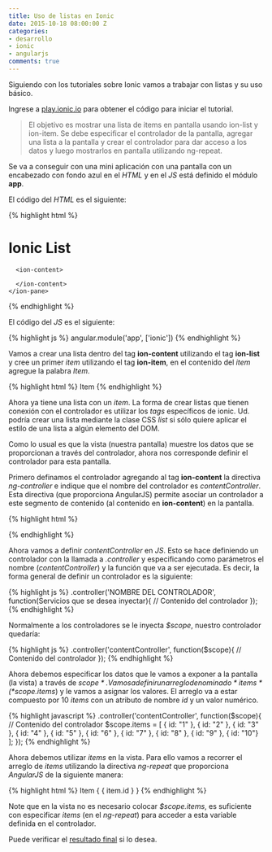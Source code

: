 ```yaml
---
title: Uso de listas en Ionic
date: 2015-10-18 08:00:00 Z
categories:
- desarrollo
- ionic
- angularjs
comments: true
---
```


Siguiendo con los tutoriales sobre Ionic vamos a trabajar con listas y su uso básico.

Ingrese a [play.ionic.io][1] para obtener el código para iniciar el tutorial.

> El objetivo es mostrar una lista de items en pantalla usando ion-list y ion-item. Se debe especificar el controlador de la pantalla, agregar una lista a la pantalla y crear el controlador para dar acceso a los datos y luego mostrarlos en pantalla utilizando ng-repeat.

Se va a conseguir con una mini aplicación con una pantalla con un encabezado con fondo azul en el *HTML* y en el *JS* está definido el módulo __app__.

El código del *HTML* es el siguiente:

{% highlight html  %}
<!DOCTYPE html>
<html>
  <head>
    <meta charset="utf-8">
    <meta 
      name="viewport" 
      content="initial-scale=1, maximum-scale=1, user-scalable=no, 
        width=device-width">
    <link 
      href="https://code.ionicframework.com/1.0.0/css/ionic.min.css" 
      rel="stylesheet">
    <script 
      src="https://code.ionicframework.com/1.0.0/js/ionic.bundle.js">
    </script>
  </head>
  <body ng-app="app">
    <ion-pane>
      <ion-header-bar class="bar-positive">
        <div class="buttons">
          <h1 class="title">Ionic List</h1>
        </div>
      </ion-header-bar>
    
      <ion-content>
        
      </ion-content>
    </ion-pane>
  </body>
</html>
{% endhighlight %}

El código del *JS* es el siguiente:

{% highlight js  %}
angular.module('app', ['ionic'])
{% endhighlight %}

Vamos a crear una lista dentro del tag __ion-content__ utilizando el tag __ion-list__ y cree un primer *item* utilizando el tag __ion-item__, en el contenido del *item* agregue la palabra *Item*.

{% highlight html  %}
<ion-content>
  <ion-list>
    <ion-item>
      Item
    </ion-item>
  </ion-list>
</ion-content>
{% endhighlight %}

Ahora ya tiene una lista con un *item*. La forma de crear listas que tienen conexión con el controlador es utilizar los *tags* específicos de ionic. Ud. podría crear una lista mediante la clase CSS *list* si sólo quiere aplicar el estilo de una lista a algún elemento del DOM.

Como lo usual es que la vista (nuestra pantalla) muestre los datos que se proporcionan a través del controlador, ahora nos corresponde definir el controlador para esta pantalla.

Primero definamos el controlador agregando al tag __ion-content__ la directiva *ng-controller* e indique que el nombre del controlador es *contentController*. Esta directiva (que proporciona AngularJS) permite asociar un controlador a este segmento de contenido (al contenido en __ion-content__) en la pantalla.

{% highlight html  %}
<ion-content ng-controller="contentController">

</ion-content>
{% endhighlight %}

Ahora vamos a definir *contentController* en *JS*. Esto se hace definiendo un controlador con la llamada a *.controller* y especificando como parámetros el nombre (*contentController*) y la función que va a ser ejecutada. Es decir, la forma general de definir un controlador es la siguiente:

{% highlight js %}
.controller('NOMBRE DEL CONTROLADOR', function(Servicios que se desea inyectar){
  // Contenido del controlador
});
{% endhighlight %}

Normalmente a los controladores se le inyecta *$scope*, nuestro controlador quedaría:

{% highlight js  %}
.controller('contentController', function($scope){
  // Contenido del controlador
});
{% endhighlight %}

Ahora debemos especificar los datos que le vamos a exponer a la pantalla (la vista) a través de *$scope*. Vamos a definir un arreglo denominado *items* (*$scope.items*) y le vamos a asignar los valores. El arreglo va a estar compuesto por 10 *items* con un atributo de nombre *id* y un valor numérico.

{% highlight javascript  %}
.controller('contentController', function($scope){
  // Contenido del controlador
  $scope.items = [
    { id: "1" },
    { id: "2" },
    { id: "3" },
    { id: "4" },
    { id: "5" },
    { id: "6" },
    { id: "7" },
    { id: "8" },
    { id: "9" },
    { id: "10"}
  ];
});
{% endhighlight %}

Ahora debemos utilizar *items* en la vista. Para ello vamos a recorrer el arreglo de *items* utilizando la directiva *ng-repeat* que proporciona *AngularJS* de la siguiente manera:

{% highlight html  %}
<ion-item ng-repeat="item in items">
  Item { { item.id } }
</ion-item>
{% endhighlight %}

Note que en la vista no es necesario colocar *$scope.items*, es suficiente con especificar *items* (en el *ng-repeat*) para acceder a esta variable definida en el controlador.

Puede verificar el [resultado final][2] si lo desea.

[1]: http://play.ionic.io/app/8108d036152d "Primer paso - Base de inicio" 
[2]: http://play.ionic.io/app/ba2ef3020ef6 "Resultado del tutorial" 








